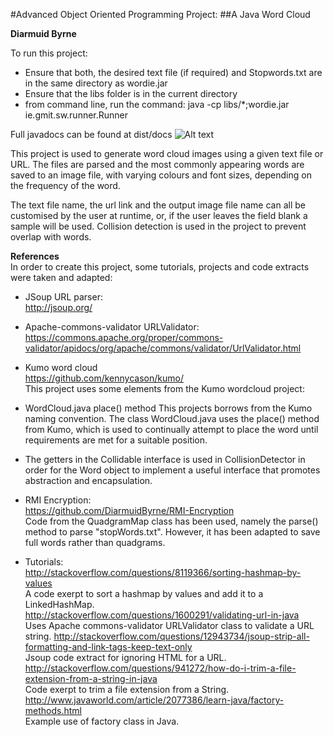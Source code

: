 #Advanced Object Oriented Programming Project:
##A Java Word Cloud

**Diarmuid Byrne**

To run this project:
- Ensure that both, the desired text file (if required)
and Stopwords.txt are in the same directory as wordie.jar
- Ensure that the libs folder is in the current directory
- from command line, run the command:
java -cp libs/*;wordie.jar ie.gmit.sw.runner.Runner

Full javadocs can be found at dist/docs
![Alt text](http://i.imgur.com/V9SfUWj.png "Wordcloud from URL (www.gmit.ie)")

This project is used to generate word cloud images using a given text file or URL.
The files are parsed and the most commonly appearing words are saved to an image file, with
varying colours and font sizes, depending on the frequency of the word.

The text file name, the url link and the output image file
name can all be customised by the user at runtime, or, if the user leaves the field blank
a sample will be used. Collision detection is used in the project to prevent overlap with words.

**References**<br>
In order to create this project, some tutorials, projects and code extracts were taken and adapted:

- JSoup URL parser:<br>
http://jsoup.org/<br>
- Apache-commons-validator URLValidator:<br>
https://commons.apache.org/proper/commons-validator/apidocs/org/apache/commons/validator/UrlValidator.html

- Kumo word cloud<br>
https://github.com/kennycason/kumo/<br>
This project uses some elements from the Kumo wordcloud project:
 - WordCloud.java place() method
This projects borrows from the Kumo naming convention.
The class WordCloud.java uses the place() method from Kumo, which is used to
continually attempt to place the word until requirements are met for a suitable position.
 - The getters in the Collidable interface is used in CollisionDetector in order for the Word object to
 implement a useful interface that promotes abstraction and encapsulation.

- RMI Encryption:<br>
https://github.com/DiarmuidByrne/RMI-Encryption<br>
Code from the QuadgramMap class has been used, namely the parse() method to parse "stopWords.txt". However, it has been adapted to save full words rather than quadgrams.

- Tutorials:<br>
http://stackoverflow.com/questions/8119366/sorting-hashmap-by-values<br>
A code exerpt to sort a hashmap by values and add it to a LinkedHashMap.
http://stackoverflow.com/questions/1600291/validating-url-in-java<br>
Uses Apache commons-validator URLValidator class to validate a URL string.
http://stackoverflow.com/questions/12943734/jsoup-strip-all-formatting-and-link-tags-keep-text-only<br>
Jsoup code extract for ignoring HTML for a URL.<br>
http://stackoverflow.com/questions/941272/how-do-i-trim-a-file-extension-from-a-string-in-java<br>
Code exerpt to trim a file extension from a String.<br>
http://www.javaworld.com/article/2077386/learn-java/factory-methods.html<br>
Example use of factory class in Java.
